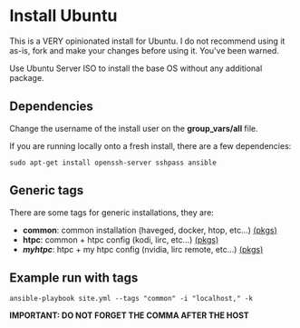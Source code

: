 # Install Ubuntu
This is a VERY opinionated install for Ubuntu. I do not recommend using it as-is, fork and make your changes before using it. You've been warned.

Use Ubuntu Server ISO to install the base OS without any additional package.

## Dependencies
Change the username of the install user on the **group_vars/all** file.

If you are running locally onto a fresh install, there are a few dependencies:

    sudo apt-get install openssh-server sshpass ansible

## Generic tags
There are some tags for generic installations, they are:

* **common**: common installation (haveged, docker, htop, etc...) [(pkgs)](https://github.com/edgard/ansible-edgard/blob/master/roles/common/vars/main.yml)
* **htpc**: common + htpc config (kodi, lirc, etc...) [(pkgs)](https://github.com/edgard/ansible-edgard/blob/master/roles/htpc/vars/main.yml)
* **_myhtpc_**: htpc + my htpc config (nvidia, lirc remote, etc...) [(pkgs)](https://github.com/edgard/ansible-edgard/blob/master/roles/myhtpc/vars/main.yml)

## Example run with tags
    ansible-playbook site.yml --tags "common" -i "localhost," -k

**IMPORTANT: DO NOT FORGET THE COMMA AFTER THE HOST**
